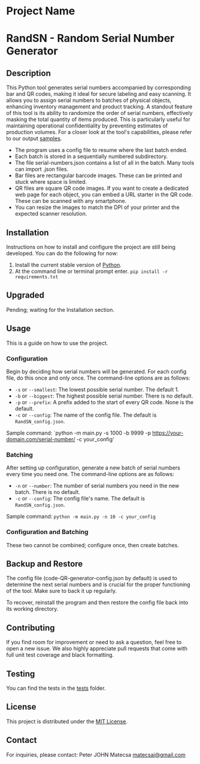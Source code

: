 # Project Name
# RandSN - Random Serial Number Generator

## Description

This Python tool generates serial numbers accompanied by corresponding bar and QR codes, making it ideal for secure labeling and easy scanning. It allows you to assign serial numbers to batches of physical objects, enhancing inventory management and product tracking. A standout feature of this tool is its ability to randomize the order of serial numbers, effectively masking the total quantity of items produced. This is particularly useful for maintaining operational confidentiality by preventing estimates of production volumes. For a closer look at the tool's capabilities, please refer to our output [samples](samples).
- The program uses a config file to resume where the last batch ended.
- Each batch is stored in a sequentially numbered subdirectory.
- The file serial-numbers.json contains a list of all in the batch. Many tools can import .json files.
- Bar files are rectangular barcode images. These can be printed and stuck where space is limited.
- QR files are square QR code images. If you want to create a dedicated web page for each object, you can embed a URL starter in the QR code. These can be scanned with any smartphone.
- You can resize the images to match the DPI of your printer and the expected scanner resolution.

## Installation
Instructions on how to install and configure the project are still being developed. You can do the following for now:
1. Install the current stable version of [Python](https://www.python.org). 
2. At the command line or terminal prompt enter.
`pip install -r requirements.txt`

## Upgraded
Pending; waiting for the Installation section. 

## Usage
This is a guide on how to use the project.

### Configuration

Begin by deciding how serial numbers will be generated. For each config file, do this once and only once. The command-line options are as follows:
- `-s` or `--smallest`: The lowest possible serial number. The default 1. 
- `-b` or `--biggest`: The highest possible serial number. There is no default.
- `-p` or `--prefix`: A prefix added to the start of every QR code. None is the default.
- `-c` or `--config`: The name of the config file. The default is `RandSN_config.json`.

Sample command:
`python -m main.py -s 1000 -b 9999 -p https://your-domain.com/serial-number/ -c your_config'

### Batching
After setting up configuration, generate a new batch of serial numbers every time you need one. The command-line options are as follows:
- `-n` or `--number`: The number of serial numbers you need in the new batch. There is no default.
- `-c` or `--config`: The config file's name. The default is `RandSN_config.json`.

Sample command:
`python -m main.py -n 10 -c your_config`

### Configuration and Batching

These two cannot be combined; configure once, then create batches.


## Backup and Restore

The config file (code-QR-generator-config.json by default) is used to determine the next serial numbers and is crucial for the proper functioning of the tool. Make sure to back it up regularly.

To recover, reinstall the program and then restore the config file back into its working directory.

## Contributing

If you find room for improvement or need to ask a question, feel free to open a new issue. We also highly appreciate pull requests that come with full unit test coverage and black formatting.

## Testing

You can find the tests in the [tests](tests) folder.

## License

This project is distributed under the [MIT License](LICENSE.txt).

## Contact

For inquiries, please contact: Peter JOHN Matecsa
matecsaj@gmail.com